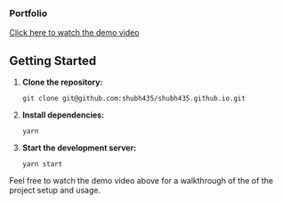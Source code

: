 ### Portfolio
[Click here to watch the demo video](https://youtu.be/JyT7R2SVfL4)

## Getting Started

1. **Clone the repository:**
   ```
   git clone git@github.com:shubh435/shubh435.github.io.git
   ```

2. **Install dependencies:**
   ```
   yarn
   ```

3. **Start the development server:**
   ```
   yarn start
   ```

Feel free to watch the demo video above for a walkthrough of the of the project setup and usage.